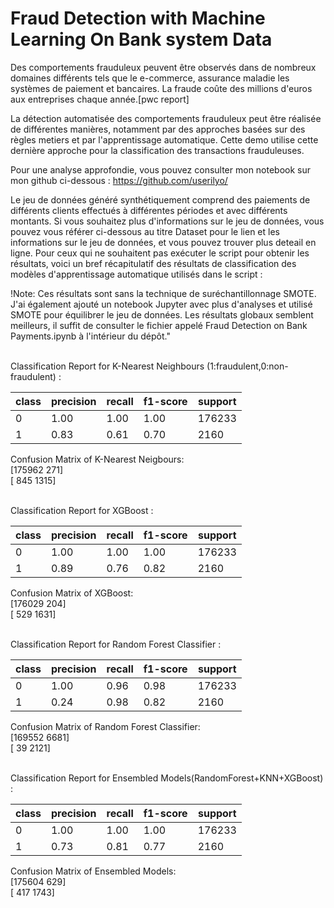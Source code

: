 # Fraud Detection with Machine Learning On Bank system Data

Des comportements frauduleux peuvent être observés dans de nombreux domaines différents tels que le e-commerce, assurance maladie  les systèmes de paiement et bancaires. La fraude coûte des millions d'euros aux entreprises chaque année.[pwc report]

La détection automatisée des comportements frauduleux peut être réalisée de différentes manières, notamment par des approches basées sur des règles metiers et par l'apprentissage automatique. Cette demo utilise cette dernière approche pour la classification des transactions frauduleuses.

Pour une analyse approfondie, vous pouvez consulter mon notebook sur mon github ci-dessous :
https://github.com/userilyo/

Le jeu de données généré synthétiquement comprend des paiements de différents clients effectués à différentes périodes et avec différents montants. 
Si vous souhaitez plus d'informations sur le jeu de données, vous pouvez vous référer ci-dessous au titre Dataset pour le lien et les informations sur le jeu de données, et vous pouvez trouver plus deteail en ligne.
Pour ceux qui ne souhaitent pas exécuter le script pour obtenir les résultats, voici un bref récapitulatif des résultats de classification des modèles d'apprentissage automatique utilisés dans le script :

!Note: Ces résultats sont sans la technique de suréchantillonnage SMOTE. 
J'ai également ajouté un notebook Jupyter avec plus d'analyses et utilisé SMOTE pour équilibrer le jeu de données. Les résultats globaux semblent meilleurs, il suffit de consulter le fichier appelé Fraud Detection on Bank Payments.ipynb à l'intérieur du dépôt."


<br/>Classification Report for K-Nearest Neighbours (1:fraudulent,0:non-fraudulent) :

|class | precision | recall | f1-score | support|
| ---- | --------- | ------ | -------- | -------|        
|  0   |   1.00    |   1.00 |  1.00    | 176233 |
|  1   |   0.83    |   0.61 |  0.70    |  2160  |
           
Confusion Matrix of K-Nearest Neigbours:
<br/> [175962    271]
<br/> [   845   1315] 



<br/>Classification Report for XGBoost : 

class | precision | recall | f1-score | support|
| ---- | --------- | ------ | -------- | -------|        
|  0   |   1.00    |   1.00 |  1.00    | 176233 |
|  1   |   0.89    |   0.76 |  0.82    |  2160  |
           
           
Confusion Matrix of XGBoost: 
<br/> [176029    204] 
<br/> [   529   1631] 




<br/>Classification Report for Random Forest Classifier : 

class | precision | recall | f1-score | support|
| ---- | --------- | ------ | -------- | -------|        
|  0   |   1.00    |   0.96 |  0.98    | 176233 |
|  1   |   0.24    |   0.98 |  0.82    |  2160  |
           
         
 Confusion Matrix of Random Forest Classifier: 
<br/> [169552   6681]
<br/> [    39   2121]



<br/>Classification Report for Ensembled Models(RandomForest+KNN+XGBoost) : 

class | precision | recall | f1-score | support|
| ---- | --------- | ------ | -------- | -------|        
|  0   |   1.00    |   1.00 |  1.00    | 176233 |
|  1   |   0.73    |   0.81 |  0.77    |  2160  |
           

Confusion Matrix of Ensembled Models: 
<br/> [175604    629]
<br/> [   417   1743]



